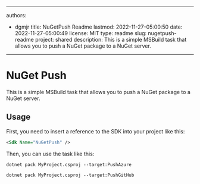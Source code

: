 ---

authors:
- dgmjr
title: NuGetPush Readme
lastmod: 2022-11-27-05:00:50
date: 2022-11-27-05:00:49
license: MIT
type: readme
slug: nugetpush-readme
project: shared
description: This is a simple MSBuild task that allows you to push a NuGet package to a NuGet server.
-----------------------------------------------------------------------------------------------------

# NuGet Push

This is a simple MSBuild task that allows you to push a NuGet package to a NuGet server.

## Usage

First, you need to insert a reference to the SDK into your project like this:

```xml
<Sdk Name="NuGetPush" />
```

Then, you can use the task like this:

```shellscript title="Pushing to Azure Artifacts"
dotnet pack MyProject.csproj --target:PushAzure
```

```shellscript title="Pushing to GitHub Packages"
dotnet pack MyProject.csproj --target:PushGitHub
```

